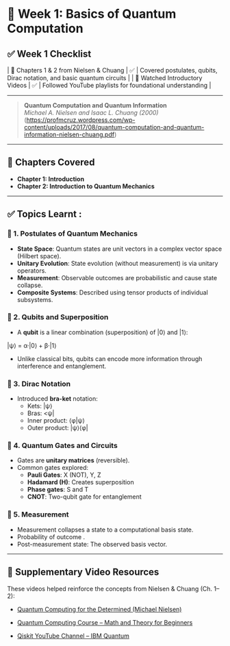 # 📘 Week 1: Basics of Quantum Computation

## ✅ Week 1 Checklist

| 📘 Chapters 1 & 2 from Nielsen & Chuang | ✅   | Covered postulates, qubits, Dirac notation, and basic quantum circuits     |
| 🎥 Watched Introductory Videos          | ✅   | Followed YouTube playlists for foundational understanding                  |

---
> **Quantum Computation and Quantum Information**  
> *Michael A. Nielsen and Isaac L. Chuang (2000)*(https://profmcruz.wordpress.com/wp-content/uploads/2017/08/quantum-computation-and-quantum-information-nielsen-chuang.pdf)

---

## 📖 Chapters Covered

- **Chapter 1: Introduction**
- **Chapter 2: Introduction to Quantum Mechanics**

---

## ✅ Topics Learnt :

### 🧩 1. Postulates of Quantum Mechanics
- **State Space**: Quantum states are unit vectors in a complex vector space (Hilbert space).
- **Unitary Evolution**: State evolution (without measurement) is via unitary operators.
- **Measurement**: Observable outcomes are probabilistic and cause state collapse.
- **Composite Systems**: Described using tensor products of individual subsystems.

### 🧠 2. Qubits and Superposition
- A **qubit** is a linear combination (superposition) of |0⟩ and |1⟩:

|ψ⟩ = α·|0⟩ + β·|1⟩

- Unlike classical bits, qubits can encode more information through interference and entanglement.

### 📐 3. Dirac Notation
- Introduced **bra-ket** notation:
  - Kets: |ψ⟩
  - Bras: <ψ|
  - Inner product: ⟨φ|ψ⟩
  - Outer product: |ψ⟩⟨φ|
    
### 🔁 4. Quantum Gates and Circuits
- Gates are **unitary matrices** (reversible).
- Common gates explored:
  - **Pauli Gates**: X (NOT), Y, Z
  - **Hadamard (H)**: Creates superposition
  - **Phase gates**: S and T
  - **CNOT**: Two-qubit gate for entanglement

### 🎲 5. Measurement
- Measurement collapses a state to a computational basis state.
- Probability of outcome .
- Post-measurement state: The observed basis vector.

---
## 🎥 Supplementary Video Resources

These videos helped reinforce the concepts from Nielsen & Chuang (Ch. 1–2):

- [Quantum Computing for the Determined (Michael Nielsen)](https://www.youtube.com/playlist?list=PL1826E60FD05B44E4)  


- [Quantum Computing Course – Math and Theory for Beginners](https://www.youtube.com/watch?v=tsbCSkvHhMo)  


- [Qiskit YouTube Channel – IBM Quantum](https://www.youtube.com/c/qiskit)  


